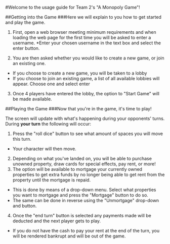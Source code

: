 #Welcome to the usage guide for Team 2's "A Monopoly Game"!

##Getting into the Game
###Here we will explain to you how to get started and play the game.

1. First, open a web browser meeting minimum requirements and when loading the web page for the first time you will be asked to enter a username.
  *Enter your chosen username in the text box and select the enter button.

2. You are then asked whether you would like to create a new game, or join an existing one.
  * If you choose to create a new game, you will be taken to a lobby
  * If you choose to join an existing game, a list of all available lobbies will appear. Choose one and select enter

3. Once 4 players have entered the lobby, the option to "Start Game" will be made available.

##Playing the Game
###Now that you're in the game, it's time to play!

The screen will update with what's happening during your opponents' turns.
During **your turn** the following will occur:

1. Press the "roll dice" button to see what amount of spaces you will move this turn.
  * Your character will then move.
2. Depending on what you've landed on, you will be able to purchase unowned property, draw cards for special effects, pay rent, or more!
3. The option will be available to mortgage your currently owned properties to get extra funds by no longer being able to get rent from the property until the mortgage is repaid.
  * This is done by means of a drop-down menu. Select what properties you want to mortgage and press the "Mortgage" button to do so.
  * The same can be done in reverse using the "Unmortgage" drop-down and button.
4. Once the "end turn" button is selected any payments made will be deducted and the next player gets to play.
  * If you do not have the cash to pay your rent at the end of the turn, you will be rendered bankrupt and will be out of the game.
